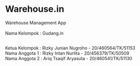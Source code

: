 # Warehouse.in
Warehouse Management App
<br/>
<br/>
Nama Kelompok : Gudang.in
<br/>
<br/>

Ketua Kelompok : Rizky Junian Nugroho - 20/460564/TK/51153 <br/>
Nama Anggota 1 : Rizky Intan Nurlita - 20/456379/TK/50509 <br/>
Nama Anggota 2 : Ariq Tsaqif Aryasuta - 20/460541/TK/51130 <br/>

